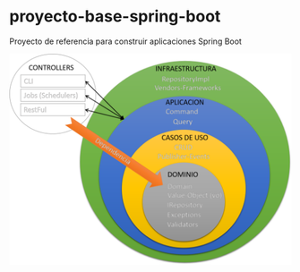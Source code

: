 # proyecto-base-spring-boot
Proyecto de referencia para construir aplicaciones Spring Boot

![Arquitectura base](https://github.com/gotorresevo/proyecto-base-spring-boot/raw/master/assets/ArquitecturaProyectoBase.png "Arquitectura base de una aplicacion orientada al dominio de evobanco")
